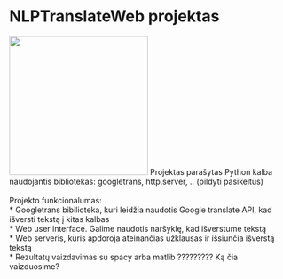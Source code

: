 # NLPTranslateWeb projektas
<img src="https://user-images.githubusercontent.com/60687269/156175638-3171b17e-035f-49f9-9a83-fee0dd9ff989.png" width="250px" />
Projektas parašytas Python kalba naudojantis bibliotekas: googletrans, http.server, .. (pildyti pasikeitus)<br /><br />
Projekto funkcionalumas: <br />
* Googletrans bibilioteka, kuri leidžia naudotis Google translate API, kad išversti tekstą į kitas kalbas<br />
* Web user interface. Galime naudotis naršyklę, kad išverstume tekstą<br />
* Web serveris, kuris apdoroja ateinančias užklausas ir išsiunčia išverstą tekstą<br />
* Rezultatų vaizdavimas su spacy arba matlib ????????? Ką čia vaizduosime?<br />

